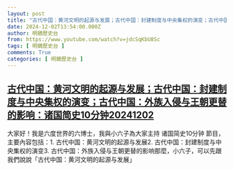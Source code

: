 ```yaml
---
layout: post
title: "古代中国：黄河文明的起源与发展；古代中国：封建制度与中央集权的演变；古代中国：外族入侵与王朝更替的影响：诸国简史10分钟20241202"
date: 2024-12-02T13:54:00.000Z
author: 明鏡歷史台
from: https://www.youtube.com/watch?v=jdcSqKbU8Sc
tags: [ 明鏡歷史台 ]
comments: True
categories: [ 明鏡歷史台 ]
---
```

<!--1733147640000-->
[古代中国：黄河文明的起源与发展；古代中国：封建制度与中央集权的演变；古代中国：外族入侵与王朝更替的影响：诸国简史10分钟20241202](https://www.youtube.com/watch?v=jdcSqKbU8Sc)
------

<div>
大家好！我是六度世界的六博士，我與小六子為大家主持 诸国简史10分钟 節目，主要內容包括：1. 古代中国：黄河文明的起源与发展2. 古代中国：封建制度与中央集权的演变3. 古代中国：外族入侵与王朝更替的影响那麼，小六子，可以先跟我們說說「古代中国：黄河文明的起源与发展」
</div>
